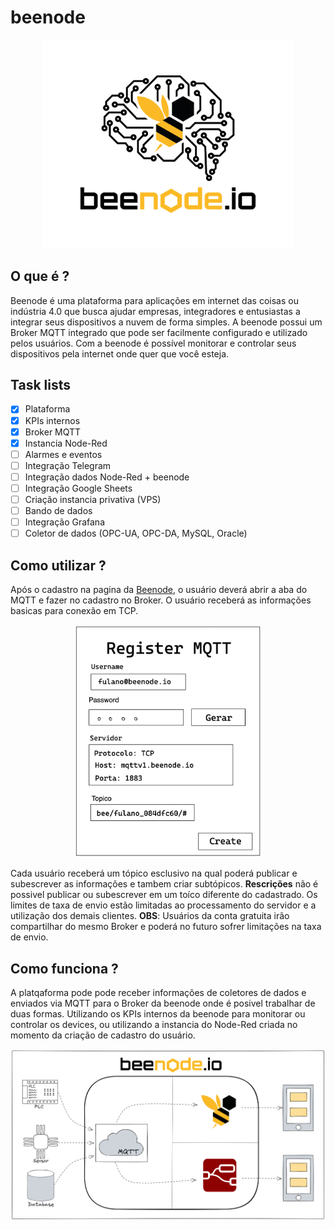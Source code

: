 # beenode
<div align="center">
<img src="https://github.com/beenodeio/beenode/blob/main/Imagens/Logo-beenode.io-1.png" width="400px" />
</div>

## O que é ?

Beenode é uma plataforma para aplicações em internet das coisas ou indústria 4.0 que busca ajudar empresas, integradores e entusiastas a integrar seus dispositivos a nuvem de forma simples.
A beenode possui um Broker MQTT integrado que pode ser facilmente configurado e utilizado pelos usuários.
Com a beenode é possível monitorar e controlar seus dispositivos pela internet onde quer que você esteja.

## Task lists

- [x] Plataforma
- [x] KPIs internos
- [x] Broker MQTT
- [x] Instancia Node-Red
- [ ] Alarmes e eventos
- [ ] Integração Telegram
- [ ] Integração dados Node-Red + beenode
- [ ] Integração Google Sheets
- [ ] Criação instancia privativa (VPS)
- [ ] Bando de dados
- [ ] Integração Grafana
- [ ] Coletor de dados (OPC-UA, OPC-DA, MySQL, Oracle)

## Como utilizar ?

Após o cadastro na pagina da [Beenode](http://beenode.io/Login), o usuário deverá abrir a aba do MQTT e fazer no cadastro no Broker.
O usuário receberá as informações basicas para conexão em TCP.

<div align="center">
<img src="https://github.com/beenodeio/beenode/blob/main/Imagens/MQTT_Beenode_V1.png" width="300px" />
</div>

Cada usuário receberá um tópico esclusivo na qual poderá publicar e subescrever as informações e tambem criar subtópicos.
**Rescrições** não é possivel publicar ou subescrever em um toíco diferente do cadastrado. Os limites de taxa de envio estão limitadas ao processamento do servidor e a utilização dos demais clientes. **OBS**: Usuários da conta gratuita irão compartilhar do mesmo Broker e poderá no futuro sofrer limitações na taxa de envio.

## Como funciona ?

A platqaforma pode pode receber informações de coletores de dados e enviados via MQTT para o Broker da beenode onde é posivel trabalhar de duas formas.
Utilizando os KPIs internos da beenode para monitorar ou controlar os devices, ou utilizando a instancia do Node-Red criada no momento da criação de cadastro do usuário.

<div align="center">
<img src="https://github.com/beenodeio/beenode/blob/main/Imagens/PLC_Sensor_DB_MQTT_Senario.png" width="800px" />
</div>

